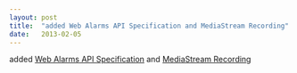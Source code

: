 ```yaml
---
layout: post
title:  "added Web Alarms API Specification and MediaStream Recording"
date:   2013-02-05
---
```


added <a href="http://www.w3.org/TR/web-alarms/">Web Alarms API Specification</a> and <a href="http://www.w3.org/TR/mediastream-recording/">MediaStream Recording</a>